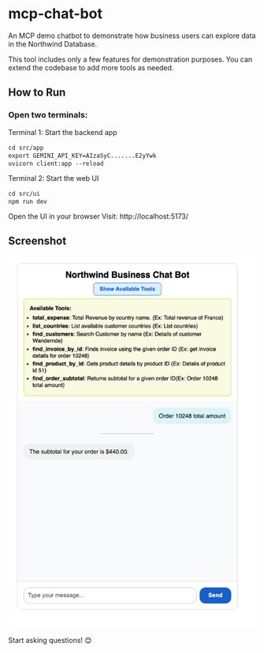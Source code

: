 # mcp-chat-bot

An MCP demo chatbot to demonstrate how business users can explore data in the Northwind Database.

This tool includes only a few features for demonstration purposes. You can extend the codebase to add more tools as needed.

## How to Run

### Open two terminals:

Terminal 1: Start the backend app
```
cd src/app
export GEMINI_API_KEY=AIzaSyC.......E2yYwk
uvicorn client:app --reload
```

Terminal 2: Start the web UI

```
cd src/ui
npm run dev
```

Open the UI in your browser
Visit: http://localhost:5173/

## Screenshot

![MCP Chat Bot UI Screenshot](./mcp.png)

Start asking questions! 😊